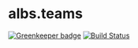 # albs.teams

[![Greenkeeper badge](https://badges.greenkeeper.io/jfalbuquerque/albs.teams.svg)](https://greenkeeper.io/)
[![Build Status](https://travis-ci.com/jfalbuquerque/albs.teams.svg?branch=master)](https://travis-ci.com/jfalbuquerque/albs.teams)
